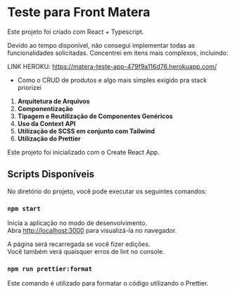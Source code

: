 # Teste para Front Matera

Este projeto foi criado com React + Typescript.

Devido ao tempo disponível, não consegui implementar todas as funcionalidades solicitadas. Concentrei em itens mais complexos, incluindo:

LINK HEROKU: https://matera-teste-app-479f9a116d76.herokuapp.com/

- Como o CRUD de produtos e algo mais simples exigido pra stack priorizei

1. **Arquitetura de Arquivos**
2. **Componentização**
3. **Tipagem e Reutilização de Componentes Genéricos**
4. **Uso da Context API**
5. **Utilização de SCSS em conjunto com Tailwind**
6. **Utilização do Prettier**


Este projeto foi inicializado com o Create React App.

## Scripts Disponíveis

No diretório do projeto, você pode executar os seguintes comandos:

### `npm start`

Inicia a aplicação no modo de desenvolvimento.\
Abra [http://localhost:3000](http://localhost:3000) para visualizá-la no navegador.

A página será recarregada se você fizer edições.\
Você também verá quaisquer erros de lint no console.

### `npm run prettier:format`

Este comando é utilizado para formatar o código utilizando o Prettier.
